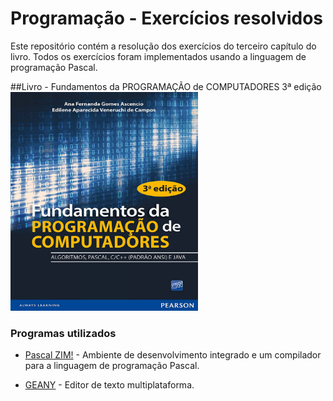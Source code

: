 # Programação -  Exercícios resolvidos
Este repositório contém a resolução dos exercícios do terceiro capítulo do livro.
Todos os exercícios foram implementados usando a linguagem de programação Pascal.

##Livro - Fundamentos da PROGRAMAÇÃO de COMPUTADORES 3ª edição
<img src="./_imagens/livro.jpg" width="300" height="350"/></br>

### Programas utilizados

* [Pascal ZIM!](http://pascalzimbr.blogspot.com/) - Ambiente de desenvolvimento integrado e um compilador para a linguagem de programação Pascal.

* [GEANY](https://www.geany.org/) - Editor de texto multiplataforma.
